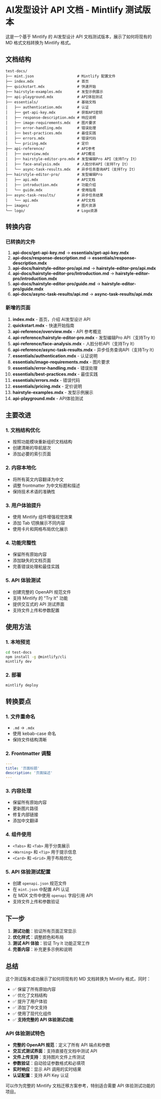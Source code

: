 # AI发型设计 API 文档 - Mintlify 测试版本

这是一个基于 Mintlify 的 AI发型设计 API 文档测试版本，展示了如何将现有的 MD 格式文档转换为 Mintlify 格式。

## 文档结构

```
test-docs/
├── mint.json                    # Mintlify 配置文件
├── index.mdx                    # 首页
├── quickstart.mdx               # 快速开始
├── hairstyle-examples.mdx       # 发型示例展示
├── api-playground.mdx           # API体验测试
├── essentials/                  # 基础文档
│   ├── authentication.mdx       # 认证
│   ├── get-api-key.mdx          # 获取API密钥
│   ├── response-description.mdx # 响应说明
│   ├── image-requirements.mdx   # 图片要求
│   ├── error-handling.mdx       # 错误处理
│   ├── best-practices.mdx       # 最佳实践
│   ├── errors.mdx               # 错误代码
│   └── pricing.mdx              # 定价
├── api-reference/               # API参考
│   ├── overview.mdx             # API概览
│   ├── hairstyle-editor-pro.mdx # 发型编辑Pro API（支持Try It）
│   ├── face-analysis.mdx        # 人脸分析API（支持Try It）
│   └── async-task-results.mdx   # 异步任务查询API（支持Try It）
├── hairstyle-editor-pro/        # 发型编辑Pro
│   ├── api.mdx                  # API文档
│   ├── introduction.mdx         # 功能介绍
│   └── guide.mdx                # 使用指南
├── async-task-results/          # 异步任务结果
│   └── api.mdx                  # API文档
├── images/                      # 图片资源
└── logo/                        # Logo资源
```

## 转换内容

### 已转换的文件

1. **api-docs/get-api-key.md** → **essentials/get-api-key.mdx**
2. **api-docs/response-description.md** → **essentials/response-description.mdx**
3. **api-docs/hairstyle-editor-pro/api.md** → **hairstyle-editor-pro/api.mdx**
4. **api-docs/hairstyle-editor-pro/Introduction.md** → **hairstyle-editor-pro/introduction.mdx**
5. **api-docs/hairstyle-editor-pro/guide.md** → **hairstyle-editor-pro/guide.mdx**
6. **api-docs/async-task-results/api.md** → **async-task-results/api.mdx**

### 新增的页面

1. **index.mdx** - 首页，介绍 AI发型设计 API
2. **quickstart.mdx** - 快速开始指南
3. **api-reference/overview.mdx** - API 参考概览
4. **api-reference/hairstyle-editor-pro.mdx** - 发型编辑Pro API（支持Try It）
5. **api-reference/face-analysis.mdx** - 人脸分析API（支持Try It）
6. **api-reference/async-task-results.mdx** - 异步任务查询API（支持Try It）
7. **essentials/authentication.mdx** - 认证说明
8. **essentials/image-requirements.mdx** - 图片要求
9. **essentials/error-handling.mdx** - 错误处理
10. **essentials/best-practices.mdx** - 最佳实践
11. **essentials/errors.mdx** - 错误代码
12. **essentials/pricing.mdx** - 定价说明
13. **hairstyle-examples.mdx** - 发型示例展示
14. **api-playground.mdx** - API体验测试

## 主要改进

### 1. 文档结构优化
- 按照功能模块重新组织文档结构
- 创建清晰的导航层次
- 添加必要的索引页面

### 2. 内容本地化
- 将所有英文内容翻译为中文
- 调整 frontmatter 为中文标题和描述
- 保持技术术语的准确性

### 3. 用户体验提升
- 使用 Mintlify 组件增强视觉效果
- 添加 Tab 切换展示不同内容
- 使用卡片和网格布局优化展示

### 4. 功能完整性
- 保留所有原始内容
- 添加缺失的文档页面
- 完善错误处理和最佳实践

### 5. API 体验测试
- 创建完整的 OpenAPI 规范文件
- 支持 Mintlify 的 "Try It" 功能
- 提供交互式的 API 测试界面
- 支持文件上传和参数配置

## 使用方法

### 1. 本地预览

```bash
cd test-docs
npm install -g @mintlify/cli
mintlify dev
```

### 2. 部署

```bash
mintlify deploy
```

## 转换要点

### 1. 文件重命名
- `.md` → `.mdx`
- 使用 kebab-case 命名
- 保持文件结构清晰

### 2. Frontmatter 调整
```yaml
---
title: '页面标题'
description: '页面描述'
---
```

### 3. 内容处理
- 保留所有原始内容
- 更新图片路径
- 修复内部链接
- 添加中文翻译

### 4. 组件使用
- `<Tabs>` 和 `<Tab>` 用于分类展示
- `<Warning>` 和 `<Tip>` 用于提示信息
- `<Card>` 和 `<Grid>` 用于布局优化

### 5. API 体验测试配置
- 创建 `openapi.json` 规范文件
- 在 `mint.json` 中配置 API 认证
- 在 MDX 文件中使用 `openapi` 字段引用 API
- 支持文件上传和参数验证

## 下一步

1. **测试功能**：验证所有页面正常显示
2. **优化样式**：调整颜色和布局
3. **测试 API 体验**：验证 Try It 功能正常工作
4. **完善内容**：补充更多示例和说明

## 总结

这个测试版本成功展示了如何将现有的 MD 文档转换为 Mintlify 格式，同时：

- ✅ 保留了所有原始内容
- ✅ 优化了文档结构
- ✅ 提升了用户体验
- ✅ 添加了中文支持
- ✅ 使用了现代化组件
- ✅ **支持完整的 API 体验测试功能**

### API 体验测试特色

- **完整的 OpenAPI 规范**：定义了所有 API 端点和参数
- **交互式测试界面**：支持直接在文档中测试 API
- **文件上传支持**：支持图片文件上传测试
- **参数验证**：自动验证参数格式和必填项
- **实时响应**：显示 API 调用的实时结果
- **认证配置**：支持 API Key 认证

可以作为完整的 Mintlify 文档迁移方案参考，特别适合需要 API 体验测试功能的项目。
